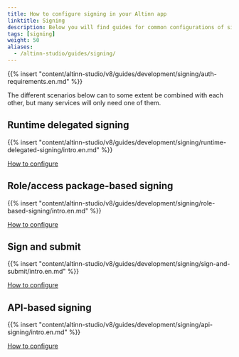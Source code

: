 ```yaml
---
title: How to configure signing in your Altinn app
linktitle: Signing
description: Below you will find guides for common configurations of signing.
tags: [signing]
weight: 50
aliases:
  - /altinn-studio/guides/signing/
---
```


{{% insert "content/altinn-studio/v8/guides/development/signing/auth-requirements.en.md" %}}

The different scenarios below can to some extent be combined with each other, but many services will only need one of them.

## Runtime delegated signing

{{% insert "content/altinn-studio/v8/guides/development/signing/runtime-delegated-signing/intro.en.md" %}}

[How to configure](/en/altinn-studio/v8/guides/development/signing/runtime-delegated-signing/)

## Role/access package-based signing

{{% insert "content/altinn-studio/v8/guides/development/signing/role-based-signing/intro.en.md" %}}

[How to configure](/en/altinn-studio/v8/guides/development/signing/role-based-signing/)

## Sign and submit

{{% insert "content/altinn-studio/v8/guides/development/signing/sign-and-submit/intro.en.md" %}}

[How to configure](/en/altinn-studio/v8/guides/development/signing/sign-and-submit/)

## API-based signing
{{% insert "content/altinn-studio/v8/guides/development/signing/api-signing/intro.en.md" %}}

[How to configure](/en/altinn-studio/v8/guides/development/signing/api-signing/)